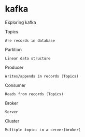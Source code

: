 # kafka
Exploring kafka

Topics
```
Are records in database
```

Partition
```
Linear data structure
```

Producer
```
Writes/appends in records (Topics)
```

Consumer
```
Reads from records (Topics)
```

Broker
```
Server
```

Cluster
```
Multiple topics in a server(broker)
```
